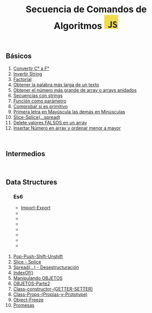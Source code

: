 <h1 align="center"> Secuencia de Comandos de Algoritmos <img src="https://raw.githubusercontent.com/devicons/devicon/master/icons/javascript/javascript-original.svg" alt="javascript" width="45" height="45"/></h1>
 &nbsp;
<div>
  <h2>Básicos</h2>
  <ol>
    <li><a href="https://github.com/gfCrova/Secuencia-Algoritmos-JS/blob/main/1-%20Basicos/01-%20Convertir-C%C2%B0-a-F%C2%B0.js">Convertir C° a F°</a></li>
    <li><a href="https://github.com/gfCrova/Secuencia-Algoritmos-JS/blob/main/1-%20Basicos/02-%20Invertir-String.js">Invertir String</a></li>
    <li><a href="https://github.com/gfCrova/Secuencia-Algoritmos-JS/blob/main/1-%20Basicos/03-%20Factorial.js">Factorial</a></li>
    <li><a href="https://github.com/gfCrova/Secuencia-Algoritmos-JS/blob/main/1-%20Basicos/04-%20Get-Palabra-Mas-Larga-deTexto.js">Obtener la palabra más larga de un texto</a></li>
    <li><a href="https://github.com/gfCrova/Secuencia-Algoritmos-JS/blob/main/1-%20Basicos/05-%20Get-Numero-masGrande-enArrayAnidado.js">Obtener el número más grande de array o arrays anidados</a></li>
    <li><a href="https://github.com/gfCrova/Secuencia-Algoritmos-JS/blob/main/1-%20Basicos/06-%20Secuencias-con-Strings.js">Secuencias con strings</a></li>
    <li><a href="https://github.com/gfCrova/Secuencia-Algoritmos-JS/blob/main/1-%20Basicos/07-%20Funci%C3%B3n-como-par%C3%A1metro.js">Función como parámetro</a></li>
    <li><a href="https://github.com/gfCrova/Secuencia-Algoritmos-JS/blob/main/1-%20Basicos/08-%20Comprobar-si-es-Primitivo.js">Comprobar si es primitivo</a></li>
    <li><a href="https://github.com/gfCrova/Secuencia-Algoritmos-JS/blob/main/1-%20Basicos/09-%20Primera-Letra-en-MAY%C3%9AS-las-dem%C3%A1s-en-MINUS.js">Primera letra en Mayúscula las demás en Minúsculas</a></li>
    <li><a href="https://github.com/gfCrova/Secuencia-Algoritmos-JS/blob/main/1-%20Basicos/10-%20Slice-Splice(...spread).js">Slice-Splice(...spread)</a></li>
    <li><a href="https://github.com/gfCrova/Secuencia-Algoritmos-JS/blob/main/1-%20Basicos/11-%20Delete-valores-FALSOS-array.js">Delete valores FALSOS en un array</a></li>
    <li><a href="https://github.com/gfCrova/Secuencia-Algoritmos-JS/blob/main/1-%20Basicos/12-%20Insertar-ordenar-num-array.js">Insertar Número en array y ordenar menor a mayor</a></li>
  </ol>
</div>
<br>

<h2>Intermedios</h2>
<!--<ol>
   <li><a href=""></a></li>
   <li><a href=""></a></li>
   <li><a href=""></a></li>
   <li><a href=""></a></li>
   <li><a href=""></a></li>
   <li><a href=""></a></li>
   <li><a href=""></a></li>
   <li><a href=""></a></li>
   <li><a href=""></a></li>
   <li><a href=""></a></li>
</ol>-->
<br>

<h2>Data Structures</h2>
<div>
<ol>
<div>
 <h3>Es6</h3>
 <ul>
  <li><a href="https://github.com/gfCrova/Secuencia-Algoritmos-JS/blob/main/3-%20Data%20Structures/es6/Import%20-%20Export.js">Import-Export</a></li>
   <li><a href=""></a></li>
   <li><a href=""></a></li>
   <li><a href=""></a></li>
   <li><a href=""></a></li>
   <li><a href=""></a></li>
   <li><a href=""></a></li>
   <li><a href=""></a></li>
 </ul>
</div>
<br>
   <li><a href="https://github.com/gfCrova/Secuencia-Algoritmos-JS/blob/main/3-%20Data%20Structures/01-%20POP%20-%20SHIFT%20-%20UNSHIFT%20-%20PUSH.js">Pop-Push-Shift-Unshift</a></li>
   <li><a href="https://github.com/gfCrova/Secuencia-Algoritmos-JS/blob/main/3-%20Data%20Structures/02%20-%20SPLICE%20-%20SLICE.js">Slice - Splice</a></li>
   <li><a href="https://github.com/gfCrova/Secuencia-Algoritmos-JS/blob/main/3-%20Data%20Structures/03-%20SPREAD%20(...)%20Desestructuracion.js">Spread(...) - Desestructuración</a></li>
   <li><a href="https://github.com/gfCrova/Secuencia-Algoritmos-JS/blob/main/3-%20Data%20Structures/04-%20indexOf%20(%20).js">IndexOf()</a></li>
   <li><a href="https://github.com/gfCrova/Secuencia-Algoritmos-JS/blob/main/3-%20Data%20Structures/05-%20Manipulando%20OBJETOS.js">Manipulando OBJETOS</a></li>
   <li><a href="https://github.com/gfCrova/Secuencia-Algoritmos-JS/blob/main/3-%20Data%20Structures/06-%20OBJETOS-Parte2.js">OBJETOS-Parte2</a></li>
   <li><a href="https://github.com/gfCrova/Secuencia-Algoritmos-JS/blob/main/3-%20Data%20Structures/07-%20Class-constructor-(GETTER-SETTER).js">Class-constructor-(GETTER-SETTER)</a></li>
   <li><a href="https://github.com/gfCrova/Secuencia-Algoritmos-JS/blob/main/3-%20Data%20Structures/08-%20Class-Props-(Propias-y-Prototype).js">Class-Props-(Propias-y-Prototype)</a></li>
   <li><a href="https://github.com/gfCrova/Secuencia-Algoritmos-JS/blob/main/3-%20Data%20Structures/09-%20Object-Freeze.js">Object-Freeze</a></li>
   <li><a href="https://github.com/gfCrova/Secuencia-Algoritmos-JS/blob/main/3-%20Data%20Structures/10-%20Promesas.js">Promesas</a></li>
</ol>
</div>
